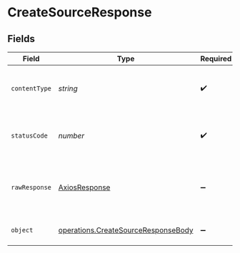 # CreateSourceResponse


## Fields

| Field                                                                                      | Type                                                                                       | Required                                                                                   | Description                                                                                |
| ------------------------------------------------------------------------------------------ | ------------------------------------------------------------------------------------------ | ------------------------------------------------------------------------------------------ | ------------------------------------------------------------------------------------------ |
| `contentType`                                                                              | *string*                                                                                   | :heavy_check_mark:                                                                         | HTTP response content type for this operation                                              |
| `statusCode`                                                                               | *number*                                                                                   | :heavy_check_mark:                                                                         | HTTP response status code for this operation                                               |
| `rawResponse`                                                                              | [AxiosResponse](https://axios-http.com/docs/res_schema)                                    | :heavy_minus_sign:                                                                         | Raw HTTP response; suitable for custom response parsing                                    |
| `object`                                                                                   | [operations.CreateSourceResponseBody](../../models/operations/createsourceresponsebody.md) | :heavy_minus_sign:                                                                         | Source created successfully                                                                |